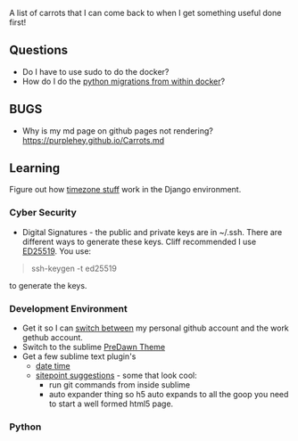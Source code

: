 
A list of carrots that I can come back to when I get something useful done first!

## Questions
* Do I have to use sudo to do the docker?
* How do I do the [python migrations from within docker](https://stackoverflow.com/questions/33992867/how-do-you-perform-django-database-migrations-when-using-docker-compose#)?

## BUGS
* Why is my md page on github pages not rendering? https://purplehey.github.io/Carrots.md

## Learning
Figure out how [timezone stuff](https://docs.djangoproject.com/en/2.0/topics/i18n/timezones/) work in the Django environment.
### Cyber Security
* Digital Signatures - the public and private keys are in ~/.ssh.  There are different ways to generate these keys.  Cliff recommended I use [ED25519](https://ed25519.cr.yp.to/index.html).  You use:

>ssh-keygen -t ed25519

to generate the keys.

### Development Environment
* Get it so I can [switch between](http://mherman.org/blog/2013/09/16/managing-multiple-github-accounts/#.WpV50xPwbOQ) my personal github account and the work gethub account.
* Switch to the sublime [PreDawn Theme](http://jamiewilson.io/predawn/)
* Get a few sublime text plugin's
  * [date time](https://gist.github.com/robcowie/1323194)
  * [sitepoint suggestions](https://www.sitepoint.com/10-essential-sublime-text-plugins-full-stack-developer/) - some that look cool:
    * run git commands from inside sublime
    * auto expander thing so h5 auto expands to all the goop you need to start a well formed html5 page.
### Python

